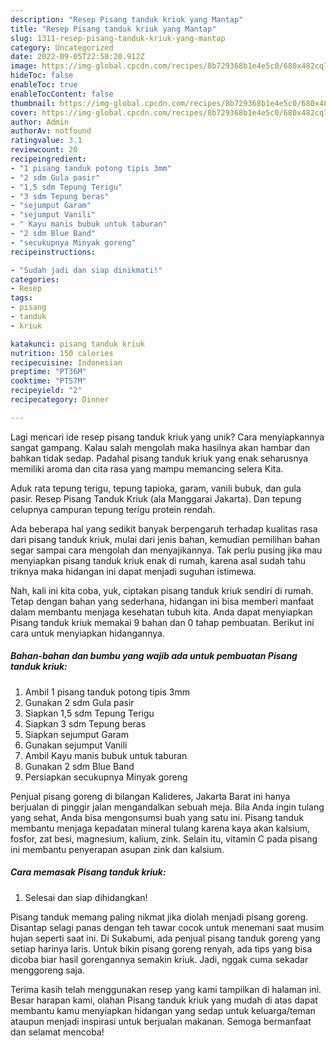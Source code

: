 ```yaml
---
description: "Resep Pisang tanduk kriuk yang Mantap"
title: "Resep Pisang tanduk kriuk yang Mantap"
slug: 1311-resep-pisang-tanduk-kriuk-yang-mantap
category: Uncategorized
date: 2022-09-05T22:58:20.912Z
image: https://img-global.cpcdn.com/recipes/8b729368b1e4e5c0/680x482cq70/pisang-tanduk-kriuk-foto-resep-utama.jpg
hideToc: false
enableToc: true
enableTocContent: false
thumbnail: https://img-global.cpcdn.com/recipes/8b729368b1e4e5c0/680x482cq70/pisang-tanduk-kriuk-foto-resep-utama.jpg
cover: https://img-global.cpcdn.com/recipes/8b729368b1e4e5c0/680x482cq70/pisang-tanduk-kriuk-foto-resep-utama.jpg
author: Admin
authorAv: notfound
ratingvalue: 3.1
reviewcount: 20
recipeingredient:
- "1 pisang tanduk potong tipis 3mm"
- "2 sdm Gula pasir"
- "1,5 sdm Tepung Terigu"
- "3 sdm Tepung beras"
- "sejumput Garam"
- "sejumput Vanili"
- " Kayu manis bubuk untuk taburan"
- "2 sdm Blue Band"
- "secukupnya Minyak goreng"
recipeinstructions:

- "Sudah jadi dan siap dinikmati!"
categories:
- Resep
tags:
- pisang
- tanduk
- kriuk

katakunci: pisang tanduk kriuk 
nutrition: 150 calories
recipecuisine: Indonesian
preptime: "PT36M"
cooktime: "PT57M"
recipeyield: "2"
recipecategory: Dinner

---
```





Lagi mencari ide resep pisang tanduk kriuk yang unik? Cara menyiapkannya sangat gampang. Kalau salah mengolah maka hasilnya akan hambar dan bahkan tidak sedap. Padahal pisang tanduk kriuk yang enak seharusnya memiliki aroma dan cita rasa yang mampu memancing selera Kita.





Aduk rata tepung terigu, tepung tapioka, garam, vanili bubuk, dan gula pasir. Resep Pisang Tanduk Kriuk (ala Manggarai Jakarta). Dan tepung celupnya campuran tepung terigu protein rendah.

Ada beberapa hal yang sedikit banyak berpengaruh terhadap kualitas rasa dari pisang tanduk kriuk, mulai dari jenis bahan, kemudian pemilihan bahan segar sampai cara mengolah dan menyajikannya. Tak perlu pusing jika mau menyiapkan pisang tanduk kriuk enak di rumah, karena asal sudah tahu triknya maka hidangan ini dapat menjadi suguhan istimewa.






Nah, kali ini kita coba, yuk, ciptakan pisang tanduk kriuk sendiri di rumah. Tetap dengan bahan yang sederhana, hidangan ini bisa memberi manfaat dalam membantu menjaga kesehatan tubuh kita. Anda dapat menyiapkan Pisang tanduk kriuk memakai 9 bahan dan 0 tahap pembuatan. Berikut ini cara untuk menyiapkan hidangannya.

<!--inarticleads1-->

##### Bahan-bahan dan bumbu yang wajib ada untuk pembuatan Pisang tanduk kriuk:

1. Ambil 1 pisang tanduk potong tipis 3mm
1. Gunakan 2 sdm Gula pasir
1. Siapkan 1,5 sdm Tepung Terigu
1. Siapkan 3 sdm Tepung beras
1. Siapkan sejumput Garam
1. Gunakan sejumput Vanili
1. Ambil  Kayu manis bubuk untuk taburan
1. Gunakan 2 sdm Blue Band
1. Persiapkan secukupnya Minyak goreng


Penjual pisang goreng di bilangan Kalideres, Jakarta Barat ini hanya berjualan di pinggir jalan mengandalkan sebuah meja. Bila Anda ingin tulang yang sehat, Anda bisa mengonsumsi buah yang satu ini. Pisang tanduk membantu menjaga kepadatan mineral tulang karena kaya akan kalsium, fosfor, zat besi, magnesium, kalium, zink. Selain itu, vitamin C pada pisang ini membantu penyerapan asupan zink dan kalsium. 

<!--inarticleads2-->

##### Cara memasak Pisang tanduk kriuk:


1. Selesai dan siap dihidangkan!

Pisang tanduk memang paling nikmat jika diolah menjadi pisang goreng. Disantap selagi panas dengan teh tawar cocok untuk menemani saat musim hujan seperti saat ini. Di Sukabumi, ada penjual pisang tanduk goreng yang setiap harinya laris. Untuk bikin pisang goreng renyah, ada tips yang bisa dicoba biar hasil gorengannya semakin kriuk. Jadi, nggak cuma sekadar menggoreng saja. 

Terima kasih telah menggunakan resep yang kami tampilkan di halaman ini. Besar harapan kami, olahan Pisang tanduk kriuk yang mudah di atas dapat membantu kamu menyiapkan hidangan yang sedap untuk keluarga/teman ataupun menjadi inspirasi untuk berjualan makanan. Semoga bermanfaat dan selamat mencoba!

